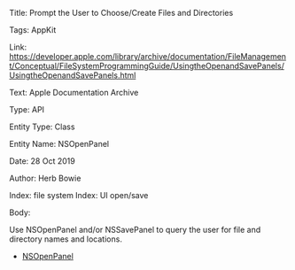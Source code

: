 Title:  Prompt the User to Choose/Create Files and Directories

Tags:   AppKit

Link:   https://developer.apple.com/library/archive/documentation/FileManagement/Conceptual/FileSystemProgrammingGuide/UsingtheOpenandSavePanels/UsingtheOpenandSavePanels.html

Text:   Apple Documentation Archive

Type:   API

Entity Type: Class

Entity Name: NSOpenPanel

Date:   28 Oct 2019

Author: Herb Bowie

Index:  file system
Index:  UI open/save

Body: 

Use NSOpenPanel and/or NSSavePanel to query the user for file and directory names and locations. 

* [NSOpenPanel](https://developer.apple.com/documentation/appkit/nsopenpanel)
